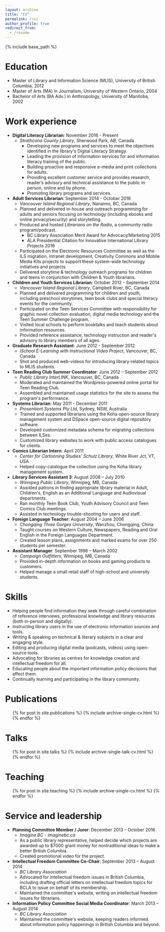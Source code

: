 ```yaml
---
layout: archive
title: "CV"
permalink: /cv/
author_profile: true
redirect_from:
  - /resume
---
```


{% include base_path %}

Education
======
* Master of Library and Information Science (MLIS), University of British Columbia, 2012
* Master of Arts (MA) in Journalism, University of Western Ontario, 2004
* Bachelor of Arts (BA Adv.) in Anthropology, University of Manitoba, 2002

Work experience
======
* **Digital Literacy Librarian**: November 2016 - Present
  * *Strathcona County Library*, Sherwood Park, AB, Canada
	* Developing new programs and services to meet the objectives identified in the library's Digital Literacy Strategy.
	* Leading the provision of information services for and information literacy training of the public.
	* Building proactive and responsive e-media and print collections for adults.
	* Providing excellent customer service and provides research, reader’s advisory and technical assistance to the public in person, online and by phone.
	* Promoting library programs and services.
* **Adult Services Librarian**: September 2014 - October 2016
  * *Vancouver Island Regional Library*, Nanaimo, BC, Canada
  * Planned and delivered in-house and outreach programming for adults and seniors focusing on technology (including ebooks and online privacy/security) and storytelling.
  * Produced and hosted *Librarians on the Radio*, a community radio program/podcast.
  	- BC Library Association Merit Award for Advocacy/Marketing 2015
  	- ALA Presidential Citation for Innovative International Library Projects 2016
  * Participated on the Electronic Resources Committee as well as the ILS migration, intranet development, Creativity Commons and Mobile Media Kits projects to support these system-wide technology initiatives and projects.
  * Delivered storytime & technology outreach programs for children and teens in conjunction with Children & Youth librarians.
* **Children and Youth Services Librarian**: October 2012 - September 2014
	* *Vancouver Island Regional Library*, Campbell River, BC, Canada
	* Planned and delivered programming for children and youth, including preschool storytimes, teen book clubs and special literacy events for the community.
	* Participated on the Teen Services Committee with responsibility for graphic novel collection evaluation, digital media technology and the Teen Summer Challenge program.
	* Visited local schools to perform booktalks and teach students about information resources.
	* Provided reference assistance, technology instruction and reader's advisory to library members of all ages.
* **Graduate Research Assistant**: June 2012 - September 2012
	* *iSchool E-Learning with Instructional Video Project*, Vancouver, BC, Canada
	* Shot and produced web-videos for introducing library-related topics to MLIS students.
* **Teen Reading Club Summer Coordinator**: June 2012 – September 2012
	* *Public Library InterLINK*, Vancouver, BC, Canada
	* Moderated and maintained the Wordpress-powered online portal for Teen Reading Club.
	* Assembled and maintained usage statistics for the site to assess the program's performance.
* **Systems Librarian**: May 2011 - December 2011
	* *Prosentient Systems Pty Ltd*, Sydney, NSW, Australia
	* Trained and supported librarians using the Koha open-source library management system and DSpace open-source digital repository software.
	* Developed customized metadata schema for migrating collections between ILSes.
	* Customized library websites to work with public access catalogues for clients.
* **Comics Librarian Intern**: April 2011
	* *Center for Cartooning Studies' Schulz Library*, White River Jct, VT, USA
	* Helped copy-catalogue the collection using the Koha library management system.
* **Library Services Assistant 3**: August 2008 – July 2010
	* *Winnipeg Public Library*, Winnipeg, MB, Canada
	* Assisted patrons in finding appropriate library material in Adult, Children's, English as an Additional Language and Audiovisual departments.
	* Ran monthly Teen Book Club, Youth Advisory Council and Teen Comics Club meetings.
	* Assisted in technology trouble-shooting for users and staff.
* **Foreign Language Teacher**: August 2004 – June 2006
	* *Chongqing Three Gorges University*, Wanzhou, Chongqing, China
	* Taught courses on Western Culture, Newspapers, Reading and Oral English in the Foreign Languages Department.
	* Created lesson plans, assignments and marked exams for over 250 students per semester.
* **Assistant Manager**: September 1996 – March 2002
	* *Campaign Outfitters*, Winnipeg, MB, Canada
	* Provided in-depth information on books and gaming products to customers.
	* Helped manage a small retail staff of high-school and university students.
  
Skills
======
* Helping people find information they seek through careful combination of reference interviews, professional knowledge and library resources (both in-person and digitally).
* Instructing library users in the use of electronic information sources and tools.
* Writing & speaking on technical & literary subjects in a clear and engaging style.
* Editing and producing digital media (podcasts, videos) using open-source tools.
* Advocating for libraries as centres for knowledge creation and intellectual freedom for all.
* Educating people about the important information policy decisions that affect them.
* Continually learning and participating in the library community.

Publications
======
  <ul>{% for post in site.publications %}
    {% include archive-single-cv.html %}
  {% endfor %}</ul>
  
Talks
======
  <ul>{% for post in site.talks %}
    {% include archive-single-talk-cv.html %}
  {% endfor %}</ul>
  
Teaching
======
  <ul>{% for post in site.teaching %}
    {% include archive-single-cv.html %}
  {% endfor %}</ul>
  
Service and leadership
======
* **Planning Committee Member / Juror**: December 2013 – October 2016
	* *Imagine BC - imaginebc.ca*
	* As a public library representative, helped decide which projects are awarded up to $7000 grant money for nontraditional ideas to make a better British Columbia.
	* Created promotional video for the project.
* **Intellectual Freedom Committee Co-Chair**: September 2013 – August 2014
	* *BC Library Association*
	* Advocated for intellectual freedom issues in British Columbia, including drafting official letters on intellectual freedom topics for BCLA to issue on behalf of its membership.
	* Maintained the committee's website, writing on intellectual freedom issues for librarians.
* **Information Policy Committee Social Media Coordinator**: March 2013 – August 2014
	* *BC Library Association*
	* Maintained the committee's website, keeping readers informed about information policy happenings in British Columbia and beyond.
